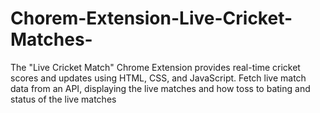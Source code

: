 # Chorem-Extension-Live-Cricket-Matches-

The "Live Cricket Match" Chrome Extension provides real-time cricket scores and updates using HTML, CSS, and JavaScript. Fetch live match data from an API, displaying the live matches and how toss to bating and status of the live matches
